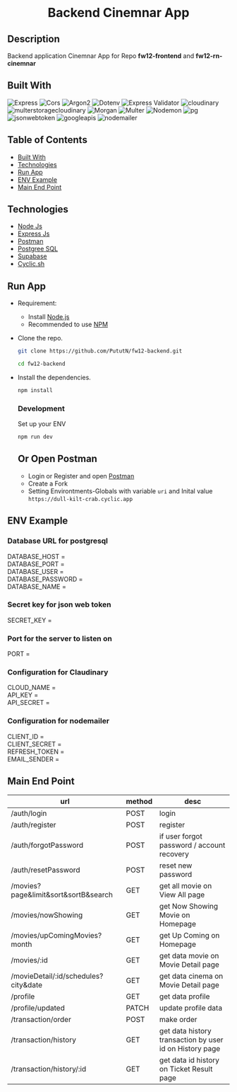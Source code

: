 <div align="center">
  <br>
  <h1><strong>Backend Cinemnar App</strong></h1
  <br>

  <!-- [**View the Web App**](https://exceltodynamodbjson.vercel.app) -->
</div>


##  Description
Backend application Cinemnar App for Repo **fw12-frontend** and **fw12-rn-cinemnar**

## Built With
![Express](https://img.shields.io/badge/Express-v4.18.2-pink?style=flat)
![Cors](https://img.shields.io/badge/cors-v2.8.5-green?style=flat)
![Argon2](https://img.shields.io/badge/argon2-v0.30.2-blue?style=flat)
![Dotenv](https://img.shields.io/badge/dotenv-v16.0.3-orange?style=flat)
![Express Validator](https://img.shields.io/badge/expressvalidator-v6.14.2-red?style=flat)
![cloudinary](https://img.shields.io/badge/cloudinary-v1.33-navy?style=flat)
![multerstoragecloudinary](https://img.shields.io/badge/multer_storage_cloudinary-v0.30.2-blue?style=flat)
![Morgan](https://img.shields.io/badge/morgan-v1.10.0-cyan?style=flat)
![Multer](https://img.shields.io/badge/multer-v8.4.5-ray?style=flat)
![Nodemon](https://img.shields.io/badge/nodemon-v2.0.20-white?style=flat)
![pg](https://img.shields.io/badge/pg-v8.8.0-pink?style=flat)
![jsonwebtoken](https://img.shields.io/badge/jsonwebtoken-v8.5.1-blue?style=flat)
![googleapis](https://img.shields.io/badge/googleapis-v110.0.0-green?style=flat)
![nodemailer](https://img.shields.io/badge/nodemailer-v8.8.0-purple?style=flat)


## Table of Contents
- [Built With](#built-with)
- [Technologies](#technologies)
- [Run App](#run-app)
- [ENV Example](#env-example)
- [Main End Point](#main-end-point)


## Technologies
- [Node Js](https://nodejs.org/en/)
- [Express Js](https://expressjs.com/)
- [Postman](https://www.postman.com/)
- [Postgree SQL](https://www.postgresql.org/)
- [Supabase](https://supabase.com/)
- [Cyclic.sh](https://www.cyclic.sh/)


## Run App
-   Requirement:

    -   Install [Node.js](https://nodejs.org)
    -   Recommended to use [NPM](https://www.npmjs.com/)

-   Clone the repo.

    ```bash
    git clone https://github.com/PututN/fw12-backend.git
    ```

    ```bash
    cd fw12-backend
    ```

-   Install the dependencies.

    ```bash
    npm install
    ```

    ### Development
    Set up your ENV
    
     ```bash
    npm run dev
    ```
    
    ## Or Open Postman
    - Login or Register and open [Postman](https://www.postman.com/cinemnar/workspace/my-workspace/)
    - Create a Fork
    - Setting Environtments-Globals with variable  ```uri``` and Inital value ```https://dull-kilt-crab.cyclic.app```
   
   

## ENV Example
### Database URL for postgresql
DATABASE_HOST = <br>
DATABASE_PORT = <br>
DATABASE_USER = <br>
DATABASE_PASSWORD = <br>
DATABASE_NAME = <br>

### Secret key for json web token
SECRET_KEY =

### Port for the server to listen on
PORT =

### Configuration for Claudinary
CLOUD_NAME = <br>
API_KEY = <br>
API_SECRET = <br>

### Configuration for nodemailer
CLIENT_ID = <br>
CLIENT_SECRET = <br>
REFRESH_TOKEN = <br>
EMAIL_SENDER = <br>

## Main End Point
|url|method|desc|
|---|------|----|
|/auth/login|POST|login|
|/auth/register|POST|register|
|/auth/forgotPassword|POST|if user forgot password / account recovery|
|/auth/resetPassword|POST|reset new password |
|/movies?page&limit&sort&sortB&search|GET|get all movie on View All page|
|/movies/nowShowing|GET|get Now Showing Movie on Homepage|
|/movies/upComingMovies?month|GET|get Up Coming on Homepage|
|/movies/:id|GET|get data movie on Movie Detail page|
|/movieDetail/:id/schedules?city&date|GET|get data cinema on Movie Detail page|
|/profile|GET|get data profile|
|/profile/updated|PATCH|update profile data|
|/transaction/order|POST|make order|
|/transaction/history|GET|get data history transaction by user id on History page|
|/transaction/history/:id|GET|get data id history on Ticket Result page|
